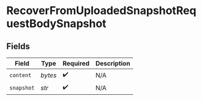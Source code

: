 # RecoverFromUploadedSnapshotRequestBodySnapshot


## Fields

| Field              | Type               | Required           | Description        |
| ------------------ | ------------------ | ------------------ | ------------------ |
| `content`          | *bytes*            | :heavy_check_mark: | N/A                |
| `snapshot`         | *str*              | :heavy_check_mark: | N/A                |